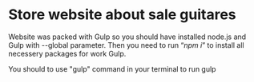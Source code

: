 <h1>Store website about sale guitares</h1>

<p>Website was packed with Gulp so you should have installed node.js and Gulp with --global parameter. Then you need to run <q><i>npm i</i></q> to install all necessery packages for work Gulp.</p>

You should to use "gulp" command in your terminal to run gulp
